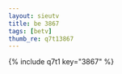 ```yaml
--- 
layout: sieutv
title: be 3867
tags: [betv]
thumb_re: q7t13867
---
```

{% include q7t1 key="3867" %} 
